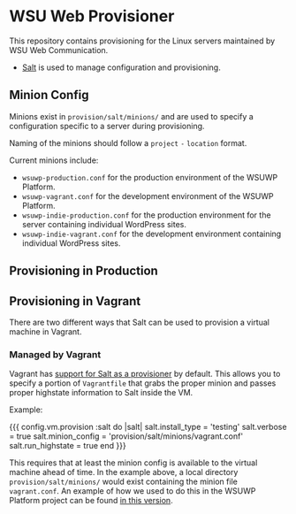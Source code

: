 # WSU Web Provisioner

This repository contains provisioning for the Linux servers maintained by WSU Web Communication.

* [Salt](http://www.saltstack.com/community/) is used to manage configuration and provisioning.

## Minion Config

Minions exist in `provision/salt/minions/` and are used to specify a configuration specific to a server during provisioning.

Naming of the minions should follow a `project` `-` `location` format.

Current minions include:

* `wsuwp-production.conf` for the production environment of the WSUWP Platform.
* `wsuwp-vagrant.conf` for the development environment of the WSUWP Platform.
* `wsuwp-indie-production.conf` for the production environment for the server containing individual WordPress sites.
* `wsuwp-indie-vagrant.conf` for the development environment containing individual WordPress sites.

## Provisioning in Production

## Provisioning in Vagrant

There are two different ways that Salt can be used to provision a virtual machine in Vagrant.

### Managed by Vagrant

Vagrant has [support for Salt as a provisioner](http://docs.vagrantup.com/v2/provisioning/salt.html) by default. This allows you to specify a portion of `Vagrantfile` that grabs the proper minion and passes proper highstate information to Salt inside the VM.

Example:

{{{
config.vm.provision :salt do |salt|
  salt.install_type = 'testing'
  salt.verbose = true
  salt.minion_config = 'provision/salt/minions/vagrant.conf'
  salt.run_highstate = true
end
}}}

This requires that at least the minion config is available to the virtual machine ahead of time. In the example above, a local directory `provision/salt/minions/` would exist containing the minion file `vagrant.conf`. An example of how we used to do this in the WSUWP Platform project can be found [in this version](https://github.com/washingtonstateuniversity/WSUWP-Platform/blob/1ece16674191a4692b30240a11dae754efa775fc/Vagrantfile#L91).
